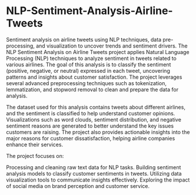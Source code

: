 # NLP-Sentiment-Analysis-Airline-Tweets
Sentiment analysis on airline tweets using NLP techniques, data pre-processing, and visualization to uncover trends and sentiment drivers.
The NLP Sentiment Analysis on Airline Tweets project applies Natural Language Processing (NLP) techniques to analyze sentiment in tweets related to various airlines. The goal of this analysis is to classify the sentiment (positive, negative, or neutral) expressed in each tweet, uncovering patterns and insights about customer satisfaction. The project leverages several advanced preprocessing techniques such as tokenization, lemmatization, and stopword removal to clean and prepare the data for analysis.

The dataset used for this analysis contains tweets about different airlines, and the sentiment is classified to help understand customer opinions. Visualizations such as word clouds, sentiment distribution, and negative sentiment reasons are generated to better understand the key issues customers are raising. The project also provides actionable insights into the major reasons for customer dissatisfaction, helping airline companies enhance their services.

The project focuses on:

Processing and cleaning raw text data for NLP tasks.
Building sentiment analysis models to classify customer sentiments in tweets.
Utilizing data visualization tools to communicate insights effectively.
Exploring the impact of social media on brand perception and customer service.
